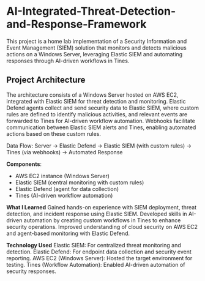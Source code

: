 # AI-Integrated-Threat-Detection-and-Response-Framework
This project is a home lab implementation of a Security Information and Event Management (SIEM) solution that monitors and detects malicious actions on a Windows Server, leveraging Elastic SIEM and automating responses through AI-driven workflows in Tines.

## Project Architecture

The architecture consists of a Windows Server hosted on AWS EC2, integrated with Elastic SIEM for threat detection and monitoring. Elastic Defend agents collect and send security data to Elastic SIEM, where custom rules are defined to identify malicious activities, and relevant events are forwarded to Tines for AI-driven workflow automation. Webhooks facilitate communication between Elastic SIEM alerts and Tines, enabling automated actions based on these custom rules.

Data Flow: Server → Elastic Defend → Elastic SIEM (with custom rules) → Tines (via webhooks) → Automated Response

**Components**:
- AWS EC2 instance (Windows Server)
- Elastic SIEM (central monitoring with custom rules)
- Elastic Defend (agent for data collection)
- Tines (AI-driven workflow automation)

**What I Learned**
Gained hands-on experience with SIEM deployment, threat detection, and incident response using Elastic SIEM.
Developed skills in AI-driven automation by creating custom workflows in Tines to enhance security operations.
Improved understanding of cloud security on AWS EC2 and agent-based monitoring with Elastic Defend.

**Technology Used**
Elastic SIEM: For centralized threat monitoring and detection.
Elastic Defend: For endpoint data collection and security event reporting.
AWS EC2 (Windows Server): Hosted the target environment for testing.
Tines (Workflow Automation): Enabled AI-driven automation of security responses.


